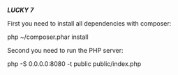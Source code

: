***LUCKY 7***

First you need to install all dependencies with composer:

php ~/composer.phar install 

Second you need to run the PHP server:

php -S 0.0.0.0:8080 -t public public/index.php
